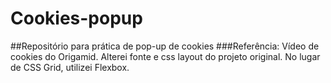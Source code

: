 # Cookies-popup

   ##Repositório para prática de pop-up de cookies
    ###Referência: Vídeo de cookies do Origamid. Alterei fonte e css layout do projeto original. No lugar de CSS Grid, utilizei Flexbox.
